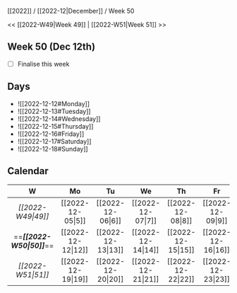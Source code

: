 [[2022]] / [[2022-12|December]] / Week 50

<< [[2022-W49|Week 49]] | [[2022-W51|Week 51]] >>︎

## Week 50 (Dec 12th)
- [ ] Finalise this week


## Days
- ![[2022-12-12#Monday]]
- ![[2022-12-13#Tuesday]]
- ![[2022-12-14#Wednesday]]
- ![[2022-12-15#Thursday]]
- ![[2022-12-16#Friday]]
- ![[2022-12-17#Saturday]]
- ![[2022-12-18#Sunday]]

## Calendar
| W  | Mo | Tu | We | Th | Fr | Sa | Su |
|:--:|:--:|:--:|:--:|:--:|:--:|:--:|:--:|
| *[[2022-W49\|49]]* | [[2022-12-05\|5]]  | [[2022-12-06\|6]]  | [[2022-12-07\|7]]  | [[2022-12-08\|8]]  | [[2022-12-09\|9]]  | [[2022-12-10\|10]] | [[2022-12-11\|11]] |
| ==***[[2022-W50\|50]]***== | [[2022-12-12\|12]] | [[2022-12-13\|13]] | [[2022-12-14\|14]] | [[2022-12-15\|15]] | [[2022-12-16\|16]] | [[2022-12-17\|17]] | [[2022-12-18\|18]] |
| *[[2022-W51\|51]]* | [[2022-12-19\|19]] | [[2022-12-20\|20]] | [[2022-12-21\|21]] | [[2022-12-22\|22]] | [[2022-12-23\|23]] | [[2022-12-24\|24]] | [[2022-12-25\|25]] |

